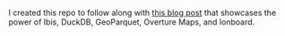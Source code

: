 I created this repo to follow along with [this blog post](https://ibis-project.org/posts/ibis-overturemaps/) that showcases the power of Ibis, DuckDB, GeoParquet, Overture Maps, and lonboard.